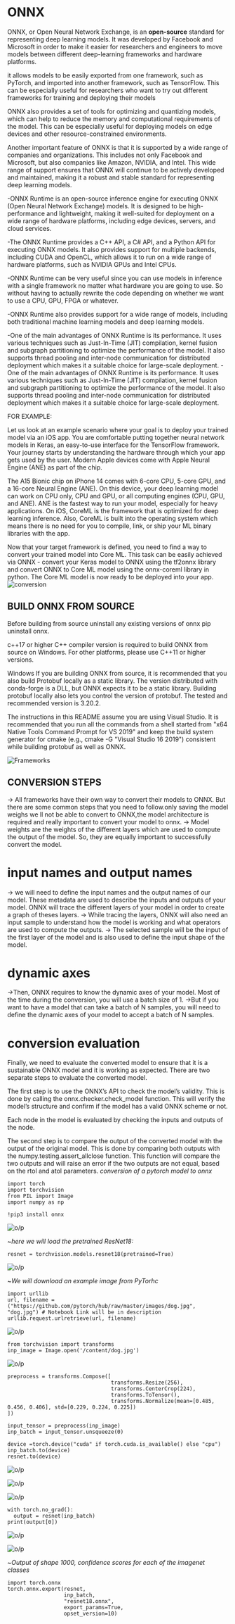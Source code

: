 # ONNX

ONNX, or Open Neural Network Exchange, is an **open-source** standard for representing deep learning models. It was developed by Facebook and Microsoft in order to make it easier for researchers and engineers to move models between different deep-learning frameworks and hardware platforms.

it allows models to be easily exported from one framework, such as PyTorch, and imported into another framework, such as TensorFlow. This can be especially useful for researchers who want to try out different frameworks for training and deploying their models

ONNX also provides a set of tools for optimizing and quantizing models, which can help to reduce the memory and computational requirements of the model. This can be especially useful for deploying models on edge devices and other resource-constrained environments.

Another important feature of ONNX is that it is supported by a wide range of companies and organizations. This includes not only Facebook and Microsoft, but also companies like Amazon, NVIDIA, and Intel. This wide range of support ensures that ONNX will continue to be actively developed and maintained, making it a robust and stable standard for representing deep learning models.

-ONNX Runtime is an open-source inference engine for executing ONNX (Open Neural Network Exchange) models. It is designed to be high-performance and lightweight, making it well-suited for deployment on a wide range of hardware platforms, including edge devices, servers, and cloud services.

-The ONNX Runtime provides a C++ API, a C# API, and a Python API for executing ONNX models. It also provides support for
multiple backends, including CUDA and OpenCL, which allows it to run on a wide range of hardware platforms, such as NVIDIA GPUs and Intel CPUs.

-ONNX Runtime can be very useful since you can use models in inference with a single framework no matter what hardware you
are going to use. So without having to actually rewrite the code depending on whether we want to use a CPU, GPU, FPGA or
whatever.

-ONNX Runtime also provides support for a wide range of models, including both traditional machine learning models and deep learning models.

-One of the main advantages of ONNX Runtime is its performance. It uses various techniques such as Just-In-Time (JIT) compilation, kernel fusion and subgraph partitioning to optimize the performance of the model. It also supports thread pooling and inter-node communication for distributed deployment which makes it a suitable choice for large-scale deployment. -One of the main advantages of ONNX Runtime is its performance. It uses various techniques such as Just-In-Time (JIT) compilation, kernel fusion and subgraph partitioning to optimize the performance of the model. It also supports thread pooling and inter-node communication for distributed deployment which makes it a suitable choice for large-scale deployment.

FOR EXAMPLE:

Let us look at an example scenario where your goal is to deploy your trained model via an iOS app. You are comfortable putting together neural network models in Keras, an easy-to-use interface for the TensorFlow framework. Your journey starts by understanding the hardware through which your app gets used by the user. Modern Apple devices come with Apple Neural Engine (ANE) as part of the chip.

The A15 Bionic chip on iPhone 14 comes with 6-core CPU, 5-core GPU, and a 16-core Neural Engine (ANE). On this device, your deep learning model can work on CPU only, CPU and GPU, or all computing engines (CPU, GPU, and ANE). ANE is the fastest way to run your model, especially for heavy applications. On iOS, CoreML is the framework that is optimized for deep learning inference. Also, CoreML is built into the operating system which means there is no need for you to compile, link, or ship your ML binary libraries with the app.

Now that your target framework is defined, you need to find a way to convert your trained model into Core ML. This task can be easily achieved via ONNX - convert your Keras model to ONNX using the tf2onnx library and convert ONNX to Core ML model using the onnx-coreml library in python. The Core ML model is now ready to be deployed into your app.
![conversion](images/img1.JPG)

## BUILD ONNX FROM SOURCE

Before building from source uninstall any existing versions of onnx pip uninstall onnx.

c++17 or higher C++ compiler version is required to build ONNX from source on Windows. For other platforms, please use C++11 or higher versions.

Windows
If you are building ONNX from source, it is recommended that you also build Protobuf locally as a static library. The version distributed with conda-forge is a DLL, but ONNX expects it to be a static library. Building protobuf locally also lets you control the version of protobuf. The tested and recommended version is 3.20.2.

The instructions in this README assume you are using Visual Studio. It is recommended that you run all the commands from a shell started from "x64 Native Tools Command Prompt for VS 2019" and keep the build system generator for cmake (e.g., cmake -G "Visual Studio 16 2019") consistent while building protobuf as well as ONNX.

![Frameworks](images/img2.PNG)

## CONVERSION STEPS

-> All frameworks have their own way to convert their models to ONNX. But there are some common steps that you need to follow.only saving the model weighs we ll not be able to convert to ONNX,the model architecture is required and really important to convert your model to onnx.
-> Model weights are the weights of the different layers which are used to compute the output of the model. So, they are equally important to successfully convert the model.

# input names and output names

-> we will need to define the input names and the output names of our model. These metadata are used to describe the inputs and outputs of your model.
ONNX will trace the different layers of your model in order to create a graph of theses layers.
-> While tracing the layers, ONNX will also need an input sample to understand how the model is working and what operators are used to compute the outputs.
-> The selected sample will be the input of the first layer of the model and is also used to define the input shape of the model.

# dynamic axes

->Then, ONNX requires to know the dynamic axes of your model. Most of the time during the conversion, you will use a batch size of 1.
->But if you want to have a model that can take a batch of N samples, you will need to define the dynamic axes of your model to accept a batch of N samples.

# conversion evaluation

Finally, we need to evaluate the converted model to ensure that it is a sustainable ONNX model and it is working as expected. There are two separate steps to evaluate the converted model.

The first step is to use the ONNX’s API to check the model’s validity. This is done by calling the onnx.checker.check_model function. This will verify the model’s structure and confirm if the model has a valid ONNX scheme or not.

Each node in the model is evaluated by checking the inputs and outputs of the node.

The second step is to compare the output of the converted model with the output of the original model. This is done by comparing both outputs with the numpy.testing.assert_allclose function.
This function will compare the two outputs and will raise an error if the two outputs are not equal, based on the rtol and atol parameters.
_conversion of a pytorch model to onnx_

```
import torch
import torchvision
from PIL import Image
import numpy as np
```

```
!pip3 install onnx
```

![o/p](images/img11.png)

~_here we will load the pretrained ResNet18:_

```
resnet = torchvision.models.resnet18(pretrained=True)
```

![o/p](images/img12.png)

~_We will download an example image from PyTorhc_

```
import urllib
url, filename = ("https://github.com/pytorch/hub/raw/master/images/dog.jpg", "dog.jpg") # Notebook Link will be in description
urllib.request.urlretrieve(url, filename)
```

![o/p](images/img13.png)

```
from torchvision import transforms
inp_image = Image.open('/content/dog.jpg')
```

![o/p](images/img14.png)

```
preprocess = transforms.Compose([
                                 transforms.Resize(256),
                                 transforms.CenterCrop(224),
                                 transforms.ToTensor(),
                                 transforms.Normalize(mean=[0.485, 0.456, 0.406], std=[0.229, 0.224, 0.225])
])
```

```
input_tensor = preprocess(inp_image)
inp_batch = input_tensor.unsqueeze(0)
```

```
device =torch.device("cuda" if torch.cuda.is_available() else "cpu")
inp_batch.to(device)
resnet.to(device)
```

![o/p](images/img15.png)

![o/p](images/img16.png)

![o/p](images/img17.png)

```
with torch.no_grad():
  output = resnet(inp_batch)
print(output[0])
```

![o/p](images/img18.png)

![o/p](images/img19.png)

~_Output of shape 1000, confidence scores for each of the imagenet classes_

```
import torch.onnx
torch.onnx.export(resnet,
                  inp_batch,
                  "resnet18.onnx",
                  export_params=True,
                  opset_version=10)
```
